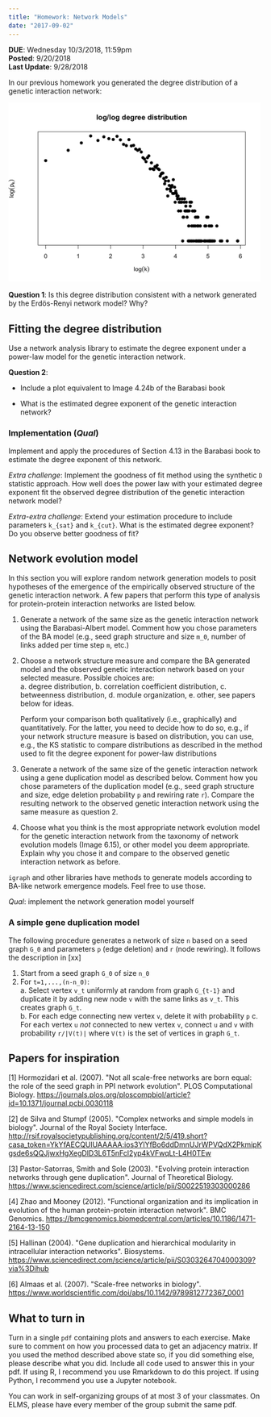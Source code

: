 ```yaml
---
title: "Homework: Network Models"
date: "2017-09-02"
---
```


**DUE**: Wednesday 10/3/2018, 11:59pm  
**Posted**: 9/20/2018  
**Last Update**: 9/28/2018

In our previous homework you generated the degree distribution of a genetic interaction network:

<img src="plot_loglog-1.png" width=500> 

**Question 1**: Is this degree distribution consistent with a network generated by the Erdös-Renyi network model? Why?

## Fitting the degree distribution

Use a network analysis library to estimate the degree exponent under a power-law model for the genetic interaction network.

**Question 2**:

- Include a plot equivalent to Image 4.24b of the Barabasi book

- What is the estimated degree exponent of the genetic interaction network?

### Implementation (_Qual_)

Implement and apply the procedures of Section 4.13 in the Barabasi book to estimate the degree exponent of this network.

_Extra challenge_: Implement the goodness of fit method using the synthetic `D` statistic approach. How well does the power law with your estimated degree exponent fit the observed degree distribution of the genetic interaction network model?

_Extra-extra challenge_: Extend your estimation procedure to include parameters `k_{sat}` and `k_{cut}`. What is the estimated degree exponent? Do you observe better goodness of fit? 

## Network evolution model

In this section you will explore random network generation models to posit hypotheses of the emergence of the empirically observed structure of the genetic interaction network. A few papers that perform this type of analysis for protein-protein interaction networks are listed below.

1. Generate a network of the same size as the genetic interaction network using the Barabasi-Albert model. Comment how you chose parameters of the BA model (e.g., seed graph structure and size `m_0`, number of links added per time step `m`, etc.)
2. Choose a network structure measure and compare the BA generated model and the observed genetic interaction network based on your selected measure. Possible choices are:   
a. degree distribution, 
b. correlation coefficient distribution, 
c. betweenness distribution, 
d. module organization, 
e. other, see papers below for ideas. 
    
    Perform your comparison both qualitatively (i.e., graphically) and quantitatively. For the latter, you need to decide how to do so, e.g., if your network structure measure is based on distribution, you can use, e.g., the KS statistic to compare distributions as described in the method used to fit the degree exponent for power-law distributions 
3. Generate a network of the same size of the genetic interaction network using a gene duplication model as described below. Comment how you chose parameters of the duplication model (e.g., seed graph structure and size, edge deletion probability `p` and rewiring rate `r`). Compare the resulting network to the observed genetic interaction network using the same measure as question 2.
4. Choose what you think is the most appropriate network evolution model for the genetic interaction network from the taxonomy of network evolution models (Image 6.15), or other model you deem appropriate. Explain why you chose it and compare to the observed genetic interaction network as before. 

`igraph` and other libraries have methods to generate models according to BA-like network emergence models. Feel free to use those.

_Qual_: implement the network generation model yourself

### A simple gene duplication model

The following procedure generates a network of size `n` based on a seed graph `G_0` and parameters `p` (edge deletion) and `r` (node rewiring). It follows the description in [xx]

1. Start from a seed graph `G_0` of size `n_0`
2. For `t=1,...,(n-n_0)`:  
a. Select vertex `v_t` uniformly at random from graph `G_{t-1}` and duplicate it by adding new node `v` with the same links as `v_t`. This creates graph `G_t`.  
b. For each edge connecting new vertex `v`, delete it with probability `p`
c. For each vertex `u` _not_ connected to new vertex `v`, connect `u` and `v` with probability `r/|V(t)|` where `V(t)` is the set of vertices in graph `G_t`.
   
## Papers for inspiration

[1] Hormozidari et al. (2007). "Not all scale-free networks are born equal: the role of the seed graph in PPI network evolution". PLOS Computational Biology. https://journals.plos.org/ploscompbiol/article?id=10.1371/journal.pcbi.0030118

[2] de Silva and Stumpf (2005). "Complex networks and simple models in biology". Journal of the Royal Society Interface. http://rsif.royalsocietypublishing.org/content/2/5/419.short?casa_token=YkYfAECQUlUAAAAA:ios3YlYfBo6ddDmnUJrWPVQdX2PkmipKgsde6sQQJjwxHgXegDlD3L6T5nFcl2yp4kVFwqLt-L4H0TEw

[3] Pastor-Satorras, Smith and Sole (2003). "Evolving protein interaction networks through gene duplication". Journal of Theoretical Biology. https://www.sciencedirect.com/science/article/pii/S0022519303000286

[4] Zhao and Mooney (2012). "Functional organization and its implication in evolution of the human protein-protein interaction network". BMC Genomics. https://bmcgenomics.biomedcentral.com/articles/10.1186/1471-2164-13-150

[5] Hallinan (2004). "Gene duplication and hierarchical modularity in intracellular interaction networks". Biosystems. https://www.sciencedirect.com/science/article/pii/S0303264704000309?via%3Dihub

[6] Almaas et al. (2007). "Scale-free networks in biology". https://www.worldscientific.com/doi/abs/10.1142/9789812772367_0001


## What to turn in

Turn in a single `pdf` containing plots and answers to each exercise. Make sure to comment on how you processed data to get an adjacency matrix.
If you used the method described above state so, if you did something else, please describe what you did. Include all code used to answer this in your pdf. 
If using R, I recommend you use Rmarkdown to do this project. If using Python, I recommend you use a Jupyter notebook. 

You can work in self-organizing groups of at most 3 of your classmates. On ELMS, please have every member of the group submit the same pdf.


